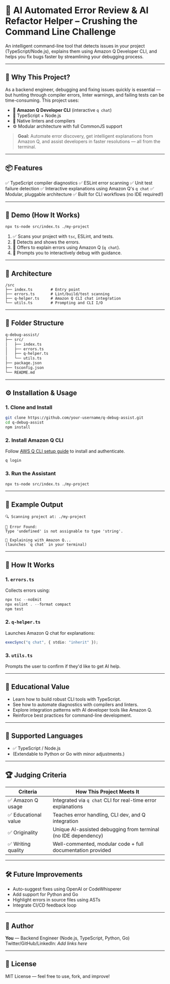 # 🔧 AI Automated Error Review & AI Refactor Helper – Crushing the Command Line Challenge

An intelligent command-line tool that detects issues in your project (TypeScript/Node.js), explains them using Amazon Q Developer CLI, and helps you fix bugs faster by streamlining your debugging process.

---

## 🚀 Why This Project?

As a backend engineer, debugging and fixing issues quickly is essential — but hunting through compiler errors, linter warnings, and failing tests can be time-consuming. This project uses:

- 🧠 **Amazon Q Developer CLI** (interactive `q chat`)
- 🧪 TypeScript + Node.js
- 🧰 Native linters and compilers
- ⚙️ Modular architecture with full CommonJS support

> **Goal:** Automate error discovery, get intelligent explanations from Amazon Q, and assist developers in faster resolutions — all from the terminal.

---

## 📦 Features

✅ TypeScript compiler diagnostics
✅ ESLint error scanning
✅ Unit test failure detection
✅ Interactive explanations using Amazon Q's `q chat`
✅ Modular, pluggable architecture
✅ Built for CLI workflows (no IDE required!)

---

## 📸 Demo (How It Works)

```bash
npx ts-node src/index.ts ./my-project
```

1. ✅ Scans your project with `tsc`, ESLint, and tests.
2. 🔴 Detects and shows the errors.
3. 🤖 Offers to explain errors using Amazon Q (`q chat`).
4. 🧛 Prompts you to interactively debug with guidance.

---

## 🧠 Architecture

```
/src
├── index.ts        # Entry point
├── errors.ts       # Lint/build/test scanning
├── q-helper.ts     # Amazon Q CLI chat integration
└── utils.ts        # Prompting and CLI I/O
```

---

## 📂 Folder Structure

```bash
q-debug-assist/
├── src/
│   ├── index.ts
│   ├── errors.ts
│   ├── q-helper.ts
│   └── utils.ts
├── package.json
├── tsconfig.json
└── README.md
```

---

## ⚙️ Installation & Usage

### 1. Clone and Install

```bash
git clone https://github.com/your-username/q-debug-assist.git
cd q-debug-assist
npm install
```

### 2. Install Amazon Q CLI

Follow [AWS Q CLI setup guide](https://docs.aws.amazon.com/amazonq/latest/qdeveloper-ug/install-q.html) to install and authenticate.

```bash
q login
```

### 3. Run the Assistant

```bash
npx ts-node src/index.ts ./my-project
```

---

## 🥪 Example Output

```
🔍 Scanning project at: ./my-project

🔴 Error Found:
Type 'undefined' is not assignable to type 'string'.

🤖 Explaining with Amazon Q...
(launches `q chat` in your terminal)
```

---

## 🏐 How It Works

### 1. `errors.ts`

Collects errors using:

```ts
npx tsc --noEmit
npx eslint . --format compact
npm test
```

### 2. `q-helper.ts`

Launches Amazon Q chat for explanations:

```ts
execSync("q chat", { stdio: "inherit" });
```

### 3. `utils.ts`

Prompts the user to confirm if they'd like to get AI help.

---

## 💪 Educational Value

- Learn how to build robust CLI tools with TypeScript.
- See how to automate diagnostics with compilers and linters.
- Explore integration patterns with AI developer tools like Amazon Q.
- Reinforce best practices for command-line development.

---

## 🔪 Supported Languages

- ✅ TypeScript / Node.js
- (Extendable to Python or Go with minor adjustments.)

---

## 🏆 Judging Criteria

| Criteria             | How This Project Meets It                                      |
| -------------------- | -------------------------------------------------------------- |
| ✅ Amazon Q usage    | Integrated via `q chat` CLI for real-time error explanations   |
| ✅ Educational value | Teaches error handling, CLI dev, and Q integration             |
| ✅ Originality       | Unique AI-assisted debugging from terminal (no IDE dependency) |
| ✅ Writing quality   | Well-commented, modular code + full documentation provided     |

---

## 🛠 Future Improvements

- Auto-suggest fixes using OpenAI or CodeWhisperer
- Add support for Python and Go
- Highlight errors in source files using ASTs
- Integrate CI/CD feedback loop

---

## 👤 Author

**You** — Backend Engineer (Node.js, TypeScript, Python, Go)
Twitter/GitHub/LinkedIn: _Add links here_

---

## 📜 License

MIT License — feel free to use, fork, and improve!
